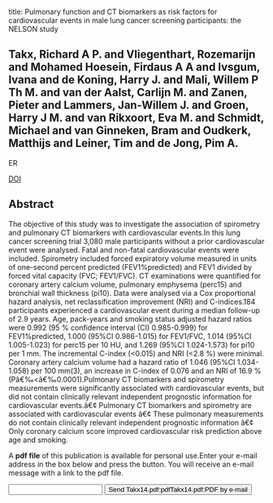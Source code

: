 title: Pulmonary function and CT biomarkers as risk factors for cardiovascular events in male lung cancer screening participants: the NELSON study

## Takx, Richard A P. and Vliegenthart, Rozemarijn and Mohamed Hoesein, Firdaus A A and Ivsgum, Ivana and de Koning, Harry J. and Mali, Willem P Th M. and van der Aalst, Carlijn M. and Zanen, Pieter and Lammers, Jan-Willem J. and Groen, Harry J M. and van Rikxoort, Eva M. and Schmidt, Michael and van Ginneken, Bram and Oudkerk, Matthijs and Leiner, Tim and de Jong, Pim A.
ER

<a href="https://doi.org/10.1007/s00330-014-3384-6">DOI</a>

## Abstract
The objective of this study was to investigate the association of spirometry and pulmonary CT biomarkers with cardiovascular events.In this lung cancer screening trial 3,080 male participants without a prior cardiovascular event were analysed. Fatal and non-fatal cardiovascular events were included. Spirometry included forced expiratory volume measured in units of one-second percent predicted (FEV1%predicted) and FEV1 divided by forced vital capacity (FVC; FEV1/FVC). CT examinations were quantified for coronary artery calcium volume, pulmonary emphysema (perc15) and bronchial wall thickness (pi10). Data were analysed via a Cox proportional hazard analysis, net reclassification improvement (NRI) and C-indices.184 participants experienced a cardiovascular event during a median follow-up of 2.9 years. Age, pack-years and smoking status adjusted hazard ratios were 0.992 (95 % confidence interval (CI) 0.985-0.999) for FEV1%predicted, 1.000 (95%CI 0.986-1.015) for FEV1/FVC, 1.014 (95%CI 1.005-1.023) for perc15 per 10 HU, and 1.269 (95%CI 1.024-1.573) for pi10 per 1 mm. The incremental C-index (<0.015) and NRI (<2.8 %) were minimal. Coronary artery calcium volume had a hazard ratio of 1.046 (95%CI 1.034-1.058) per 100 mm(3), an increase in C-index of 0.076 and an NRI of 16.9 % (Pâ€‰<â€‰0.0001).Pulmonary CT biomarkers and spirometry measurements were significantly associated with cardiovascular events, but did not contain clinically relevant independent prognostic information for cardiovascular events.â€¢ Pulmonary CT biomarkers and spirometry are associated with cardiovascular events â€¢ These pulmonary measurements do not contain clinically relevant independent prognostic information â€¢ Only coronary calcium score improved cardiovascular risk prediction above age and smoking.

A <b>pdf file</b> of this publication is available for personal use.Enter your e-mail address in the box below and press the button. You will receive an e-mail message with a link to the pdf file.
<form action="sender.php">  <input type="text" name="email">  <input type="submit" value="Send Takx14.pdf:pdfTakx14.pdf:PDF by e-mail"></form>